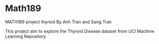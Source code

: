 # Math189
MATH189 project thyroid
By Anh Tran and Sang Tran

This project aim to explore the Thyroid Disease dataset from UCI Machine Learning Repository.
